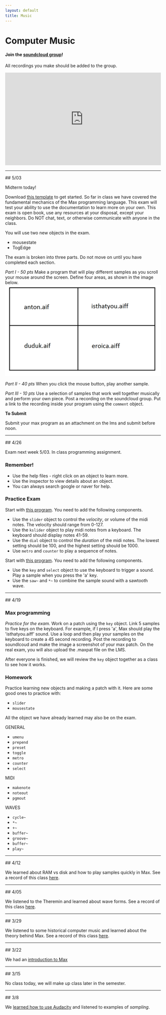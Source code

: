 ```yaml
---
layout: default
title: Music
---
```


# Computer Music

#### Join the [soundcloud group](https://soundcloud.com/groups/ggu-computer-music)!

All recordings you make should be added to the group.

<iframe width="100%" height="300" scrolling="no" frameborder="no" src="https://w.soundcloud.com/player/?url=https%3A//api.soundcloud.com/groups/253205&amp;color=0066cc&amp;auto_play=false&amp;hide_related=false&amp;show_comments=true&amp;show_user=true&amp;show_reposts=false"></iframe>


<hr>
## 5/03

Midterm today!

Download [this template](/ggu/music/midterm.maxpat) to get started.
So far in class we have covered the fundamental mechanics of the Max programming language.
This exam will test your ability to use the documentation to learn more on your own.
This exam is open book, use any resources at your disposal, except your neighbors.
Do NOT chat, text, or otherwise communicate with anyone in the class.

You will use two new objects in the exam.

- mousestate
- TogEdge

The exam is broken into three parts. Do not move on until you have completed each section.

*Part I - 50 pts*
Make a program that will play different samples as you scroll your mouse around the screen.
Define four areas, as shown in the image below.
![pic](imgs/exam_example.png)


*Part II - 40 pts*
When you click the mouse button, play another sample.

*Part III - 10 pts*
Use a selection of samples that work well together musically and perform your own piece. Post a recording on the soundcloud group. Put a link to the recording inside your program using the ```comment``` object.

**To Submit**

Submit your max program as an attachment on the lms and submit before noon.

<hr>
## 4/26

Exam next week 5/03. In class programming assignment.

### Remember!

- Use the help files - right click on an object to learn more.
- Use the inspector to view details about an object.
- You can always search google or naver for help.

### Practice Exam


Start with [this program](/ggu/music/samples/simpleMax.maxpat). You need to add the following components.

- Use the ```slider``` object to control the *velocity*, or volume of the midi notes. The velocity should range from 0-127.
- Use the ```kslider``` object to play midi notes from a keyboard. The keyboard should display notes 41-59.
- Use the ```dial``` object to control the *duration* of the midi notes. The lowest setting should be 100, and the highest setting should be 1000.
- Use ```metro``` and ```counter``` to play a sequence of notes.


Start with [this program](/ggu/music/samples/simpleMSP.maxpat). You need to add the following components.

- Use the ```key``` and ```select``` object to use the keyboard to trigger a sound. Play a sample when you press the 'a' key.
- Use the ```saw~``` and ```*~``` to combine the sample sound with a sawtooth wave.

<hr>
## 4/19

### Max programming

*Practice for the exam.* Work on a patch using the ```key``` object.
Link 5 samples to five keys on the keyboard.
For example, if I press 'a', Max should play the 'isthatyou.aiff' sound.
Use a loop and then play your samples on the keyboard to create a 45 second recording.
Post the recording to soundlcoud and make the image a screenshot of your max patch.
On the real exam, you will also upload the .maxpat file on the LMS.

After everyone is finished, we will review the ```key``` object together as a class to see how it works.

### Homework
Practice learning new objects and making a patch with it.
Here are some good ones to practice with:

- ```slider```
- ```mousestate```

All the object we have already learned may also be on the exam.

GENERAL

- ```umenu```
- ```prepend```
- ```preset```
- ```toggle```
- ```metro```
- ```counter```
- ```select```

MIDI

- ```makenote```
- ```noteout```
- ```pgmout```

WAVES

- ```cycle~```
- ```*~```
- ```+~```
- ```buffer~```
- ```groove~```
- ```buffer~```
- ```play~```


<hr>
## 4/12

We learned about RAM vs disk and how to play samples quickly in Max.
See a record of this class [here](/ggu/music/4_12).

<hr>
## 4/05

We listened to the Theremin and learned about wave forms.
See a record of this class [here](/ggu/music/4_05).

<hr>
## 3/29

We listened to some historical computer music and learned about the theory behind Max.
See a record of this class [here](/ggu/music/3_29).

<hr>
## 3/22

We had an [introduction to Max](/ggu/music/intro_to_max)

<hr>
## 3/15

No class today, we will make up class later in the semester.

<hr>
## 3/8

We [learned how to use Audacity](ggu/music/intro_to_aud) and listened to examples of *sampling*.
